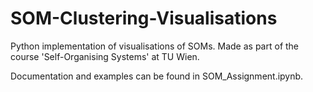 # SOM-Clustering-Visualisations
Python implementation of visualisations of SOMs. Made as part of the course 'Self-Organising Systems' at TU Wien.

Documentation and examples can be found in SOM_Assignment.ipynb.
